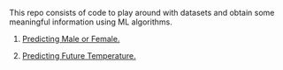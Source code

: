 This repo consists of code to play around with datasets and obtain some meaningful information using ML algorithms.

1) [Predicting Male or Female.](https://github.com/Zorro30/Playing_with_Datasets/blob/master/predicting_male_female.py)

2) [Predicting Future Temperature.](https://github.com/Zorro30/Playing_with_Datasets/blob/master/Predicting_future_temp.py)